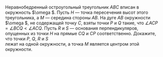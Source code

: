 Неравнобедренный остроугольный треугольник $ABC$ вписан в окружность 
$\omega $. Пусть $H$ — точка пересечения высот этого треугольника, а $M$ — 
середина стороны $AB$. На дуге $AB$ окружности $\omega $, не содержащей точку 
$C$, взяты точки $P$ и $Q$ такие, что $\angle ACP=\angle BCQ<\angle ACQ$. 
Пусть $R$ и $S$ — основания перпендикуляров, опущенных из точки $H$ 
на прямые $CQ$ и $CP$ соответственно. Докажите, что точки $P$, $Q$, $R$ и $S$  
лежат на одной окружности, а точка $M$ является центром этой окружности.